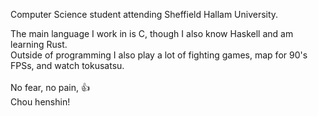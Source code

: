Computer Science student attending Sheffield Hallam University.

The main language I work in is C, though I also know Haskell and am learning Rust.\
Outside of programming I also play a lot of fighting games, map for 90's FPSs, and watch tokusatsu.\
\
No fear, no pain, 👍\
Chou henshin!
